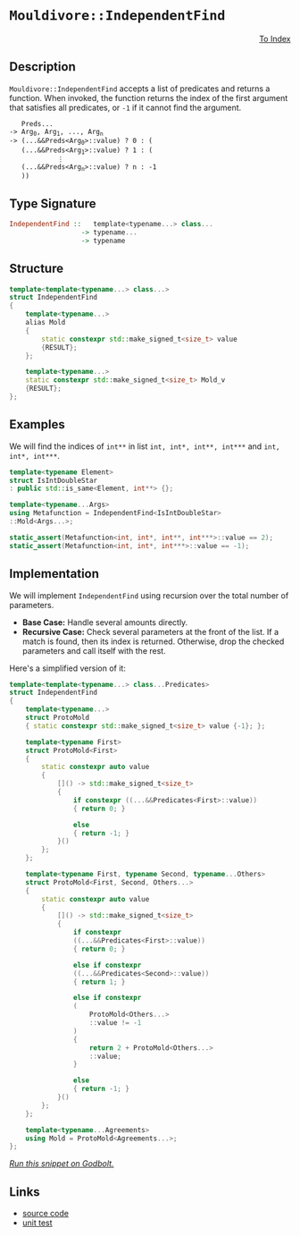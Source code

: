 <!-- Copyright 2024 Feng Mofan
SPDX-License-Identifier: Apache-2.0 -->

# `Mouldivore::IndependentFind`

<p style='text-align: right;'><a href="../../../facilities/metafunctions.md#mouldivore-independent-find">To Index</a></p>

## Description

`Mouldivore::IndependentFind` accepts a list of predicates and returns a function.
When invoked, the function returns the index of the first argument that satisfies all predicates, or `-1` if it cannot find the argument.

<pre><code>   Preds...
-> Arg<sub>0</sub>, Arg<sub>1</sub>, ..., Arg<sub>n</sub>
-> (...&&Preds&lt;Arg<sub>0</sub>&gt;::value) ? 0 : (
   (...&&Preds&lt;Arg<sub>1</sub>&gt;::value) ? 1 : (
            &vellip;
   (...&&Preds&lt;Arg<sub>n</sub>&gt;::value) ? n : -1
   ))</code></pre>

## Type Signature

```Haskell
IndependentFind ::   template<typename...> class...
                  -> typename...
                  -> typename
```

## Structure

```C++
template<template<typename...> class...>
struct IndependentFind
{
    template<typename...>
    alias Mold
    {
        static constexpr std::make_signed_t<size_t> value
        {RESULT};
    };

    template<typename...>
    static constexpr std::make_signed_t<size_t> Mold_v
    {RESULT};
};
```

## Examples

We will find the indices of `int**` in list `int, int*, int**, int***` and `int, int*, int***`.

```C++
template<typename Element>
struct IsIntDoubleStar
: public std::is_same<Element, int**> {};

template<typename...Args>
using Metafunction = IndependentFind<IsIntDoubleStar>
::Mold<Args...>;

static_assert(Metafunction<int, int*, int**, int***>::value == 2);
static_assert(Metafunction<int, int*, int***>::value == -1);
```

## Implementation

We will implement `IndependentFind` using recursion over the total number of parameters.

- **Base Case:** Handle several amounts directly.
- **Recursive Case:** Check several parameters at the front of the list.
If a match is found, then its index is returned.
Otherwise, drop the checked parameters and call itself with the rest.

Here's a simplified version of it:

```C++
template<template<typename...> class...Predicates>
struct IndependentFind
{
    template<typename...>
    struct ProtoMold
    { static constexpr std::make_signed_t<size_t> value {-1}; };

    template<typename First>
    struct ProtoMold<First>
    {   
        static constexpr auto value 
        {
            []() -> std::make_signed_t<size_t>
            {
                if constexpr ((...&&Predicates<First>::value))
                { return 0; }

                else
                { return -1; }
            }()
        };
    };

    template<typename First, typename Second, typename...Others>
    struct ProtoMold<First, Second, Others...>
    {   
        static constexpr auto value 
        {
            []() -> std::make_signed_t<size_t>
            {
                if constexpr
                ((...&&Predicates<First>::value))
                { return 0; }

                else if constexpr
                ((...&&Predicates<Second>::value))
                { return 1; }

                else if constexpr
                (
                    ProtoMold<Others...>
                    ::value != -1
                )
                { 
                    return 2 + ProtoMold<Others...>
                    ::value; 
                }

                else
                { return -1; }
            }()
        };
    };

    template<typename...Agreements>
    using Mold = ProtoMold<Agreements...>;
};
```

[*Run this snippet on Godbolt.*](https://godbolt.org/#z:OYLghAFBqd5QCxAYwPYBMCmBRdBLAF1QCcAaPECAMzwBtMA7AQwFtMQByARg9KtQYEAysib0QXACx8BBAKoBnTAAUAHpwAMvAFYTStJg1DIApACYAQuYukl9ZATwDKjdAGFUtAK4sGIAGxcpK4AMngMmAByPgBGmMQgAOyJpAAOqAqETgwe3r4BQemZjgJhEdEscQnJtpj2JQxCBEzEBLk%2BfoG19dlNLQRlUbHxSSkKza3t%2BV3j/YMVVaMAlLaoXsTI7BzmAMzhyN5YANQmO24EAJ6pmAD6BMRMhAqn2CYaAIK7%2B4eYJ2fI43QWCoLzenw%2BBEwLFSBkhp3OUJhTDhZ0u12YbAAdNiXkcDkwFApsZjlMRMPhRJDnjtXh9xsQvA4jgBJBhYdFYQQAMXC6DBJkSVg%2BRxFR0h0NhmHhaMYrEwxNBwtF9MZBCOpNQRAAsp4%2BUqRQKLEdZo5kHiBONMKpUsRjQR0CAQCwmABrW6ZYARdB3eGZABetwIuIAbmIvL9DQBaLgCgAipyNcYT/P1YsRkulV1lbCOPOI40V71FdoZTI12t18LzBZpYOLhtFdeLyuapvNDEt1ttTC8RCOoe8EdT9cFTebzZMAFYrJPYxAlkdI7jAY7nW6bh6vT6zv7A4Xx%2BPDWOD%2BO8FR252bUcoAqzP5zP5SeS8JTMNS3NWgzTHQPw0slseJ4jkaZIEOsDBHBoCYnIk8YfIBQEinUSgIYhDageBi4xjsiawahE6wfO%2BFJjhx4kUK4JFqK4pIii5xZhivyfqQYoMXKRxCJgaBsixMqMcSADyBAIPE1K0lRIoqmWxCaqgOq0HyZzMRxXECOgLFCSJ%2BYKrWqYNgaw4tsiL4XpCXZHD2fa/kOEkERRiEGtOU5zguS40naDpOq67p4J65Lbm4u7buJDkwfZoWimeplWja%2BEnjeOJ3g%2BT4Usib5Vng%2BZftgP5hpg/5xQe6GYGBxAQVBOEwXBlERaKyG/FF3GXsQhXjglmIPslZKpVS8Kcdxik5SA1kFYZaGCkcGFlUc2G4dVrXNvVRyNRaZmxWNQEQAtJ7lnJlZnJpok6SFtXNrlg5HGAYCnLGWHbaKAEbSeDb3eOU0QWYJyWOqMkVgp8KHdpOK6bZp1HOd4bQa9VUpqDDn1dDxWlRB0ZQ3hT2NoRj1wwaeGkXpeMUceNEZqibFYti7zAGSUKMAQYnHl4mRGEc8noH8t27Wz8JUzTbCCESwOvPjnyE7DAD0ABU0sy7Lcvi2CUsy0cAAqb700cssKx8Sty3r0va5RXwMAcXjHPC3GbKk9OFmCJNpZm6Lsdg9D89lYJSWqzIKKyBCxmsMT0H0LUfCARypF4gcmSuIB4AoG5yvCLu04ILHhAQ0u4keYvwRC6YO2TTsU5i7zEMADMfEz4TAKzJVMFQXgmw0HMsmymAcnTPJsvC3u%2B/7kdBxMhaOtzZyl%2BXx3Jrn7wmi%2BNwEkorQQFqdcN032TwunaeCJL28Z7vy075n37DXlHM3UcZgASLs/IPPhLxAQy%2Br43Dgb2cW%2BHxne8yy8EMRjseMgCsLXwohwFYtBOCTl4H4DgWhSCoE4G4aw1hjRrA2BGMwOweCkAIJocBKwXQgEnJITEGhJBcESDsDQk4NB3n8GYAAHIw/QnBJC8BYBIDQGhSCwPgYgjgvAFAgB4XguB4DSBwFgDARAIA1gEAjgQcglA0DQjoPESIcpOCqEYf4SM/hJBHGAMgM0UhMRmF4M%2BIgxA8AOiCPwQQIgxDsCkDIQQigVDqHEaQXQQQADuDxUicB4BAqBMD8EIM4AJXsiijioHPDovRBijEmJmqQz6EAPBqPoLaXYXAli8DEVoFYEAkCqNSOosgFAIDlMqSAYAUgzB8DoJCfMlAYgRJiOEFoFxgm8C6cwYgFwBIxG0FxMRODVFuwEgwWgvTvFYBiF4YAbgxC0GEdwXgWBnRGHEAszK4y8DBjfBEq0XFexbBwenOoETaB4BiA8IZHgsARPuHgThmzSDHOIDEDImBYxQkMMAO5Rh8ErCoAYcuAA1PAmA/ECXRH0txwhRDiFcQ4%2BQSg1ARN8foIFKAUGWH0Pc4RkAVioGttkDZkZAQ3VMJYawZh%2BHfJsVgUl85uiHOcBAVwUw/BBFCOEIYlQRiFAyFkAQfK9BFAlQweYwwEhBDsFyxoEw2ieA6HoZVb8BDBwGEKhYorbBqqlUqtV8qRWKpWAodBmwJChI4NA3hESBFHESfowxxjTHpOvLgQgJAvrYIKbgsFKwRJMCwAkDlRDJA7ExAATh2IkSQ5CzCSH8Nwyc/h42sI4Ow0gnDsGYkCP4Rh8bGFcH8CQrgk5E3%2BGdd4gRQiREhvESUmRpS5ExN7MompqBskaK0RwFoLBgyJEjEwPEBgWZcHjZiLgZDLH4GsbYvQGKnFoukBijx2LvG6CaQEpgQTNkOqdXw3gAjokKN7HE88I6x0TqnUCmac6F0aGvFkipOTA1X0KWCyRZT%2B1fviL22pOSQD3vHfiIws6uA8JoLQVpwiIAdO8QMnpSL0NDJGWMhwSKpl0xmXMiJizlmrNoOspF2ygV7PgfgMkb9jkbPgWc5AFykXXMgd4u5DyenPK2PAt5HycHfN%2BUoAFOzgXV3/RCpg0LYXwsRZ89dqKXFbtkDurx8D914tBfSqwRKePsvJZSi0nAaX2jpYSiwTKL0stsScslnKdV%2BB5WyU1wQ2QWsWGK4o2QPMyoaN5o12qGh6o86F3o5qDUKq1SajV%2BQzVzBi5a%2B1qx1h2vybms9LrOAWWIKO8dk7oM11nfOshvrl0BrycGopBDSDhsjZQB1%2BbC1zvIYkWtyQdiSDTQYoI57ImCNsC2ur7b4CdvkYo0DQHKmaLYJwEdySWAKGDGaYMZXJTjCXf61la7ZAbrU8izTOKQA7FIIe49ITsvhMbVE7tap4n5ZYMt1b63NtpXGB%2B2b37dg7Fq/%2BztYGQPVOBwkNbqRUg3A2/Gm4W2CDzwKwY5piHRLtM6d0oZmHMfDNGeM/D/bpmzPmXRzASyVlrI2Tg6juyBNbIOYxk53jWPsc%2BZx259zHkXH468mxwneCib%2BRJmj0m218EhQoGFcKEWMCRSp5xEh1PuKxVpnQZ3dPGGs8SmIxmEGmY7JwcWK59OMuZfEVljmOWRe5byhL/LPPoGC4qtI4qGgBdd9kJ3Wq6gqvC3b73PRdXRfKLFpLkx/dh/1SH1LWWbUZZcae27/C8tLcMSttb/YPtUjVBAP11jA35L/W2sNmAI0jA5Vx1rIAzBzp2DsSctCKHcLr4kUtDbk/DeEaI0NpAY2TgTZORhd542SHjVQpNXBztcZ2Eni9nAi/FIdRY9vc/htjZWN8zIzhJBAA%3D%3D%3D)

## Links

- [source code](../../../../conceptrodon/mouldivore/independent_find.hpp)
- [unit test](../../../../tests/unit/metafunctions/mouldivore/independent_find.test.hpp)
